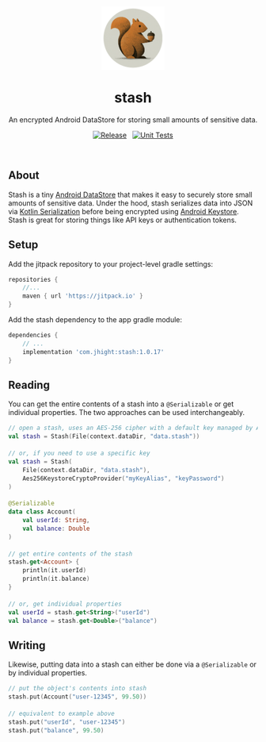 <p align="center">
    <img width="128" src="icon.png" align="center" alt="Stash" />
    <h1 align="center">stash</h1>
    <p align="center">An encrypted Android DataStore for storing small amounts of sensitive data.</p>
    <p align="center">
        <a href="https://jitpack.io/#com.jhight/stash"><img src="https://jitpack.io/v/com.jhight/stash.svg" alt="Release"/></a>
        &nbsp;
        <a href="https://github.com/jhight/stash/actions/workflows/unit-tests.yaml"><img src="https://github.com/jhight/stash/actions/workflows/unit-tests.yaml/badge.svg" alt="Unit Tests"/></a>
    </p>
    <p><br/></p>
</p>

## About
Stash is a tiny [Android DataStore](https://developer.android.com/topic/libraries/architecture/datastore) that makes it easy to securely store small amounts of sensitive data. Under the hood, stash serializes data into JSON via [Kotlin Serialization](https://kotlinlang.org/docs/serialization.html) before being encrypted using [Android Keystore](https://developer.android.com/privacy-and-security/keystore). Stash is great for storing things like API keys or authentication tokens.

## Setup
Add the jitpack repository to your project-level gradle settings:
```gradle
repositories {
    //...
    maven { url 'https://jitpack.io' }
}
```

Add the stash dependency to the app gradle module:
```gradle
dependencies {
    // ...
    implementation 'com.jhight:stash:1.0.17'
}
```

## Reading
You can get the entire contents of a stash into a `@Serializable` or get individual properties. The two approaches can be used interchangeably.
```kotlin
// open a stash, uses an AES-256 cipher with a default key managed by Android Keystore
val stash = Stash(File(context.dataDir, "data.stash"))

// or, if you need to use a specific key
val stash = Stash(
    File(context.dataDir, "data.stash"),
    Aes256KeystoreCryptoProvider("myKeyAlias", "keyPassword")
)

@Serializable
data class Account(
    val userId: String,
    val balance: Double
)

// get entire contents of the stash
stash.get<Account> {
    println(it.userId)
    println(it.balance)
}

// or, get individual properties
val userId = stash.get<String>("userId")
val balance = stash.get<Double>("balance")
```

## Writing
Likewise, putting data into a stash can either be done via a `@Serializable` or by individual properties.
```kotlin
// put the object's contents into stash
stash.put(Account("user-12345", 99.50))

// equivalent to example above
stash.put("userId", "user-12345")
stash.put("balance", 99.50)
```
